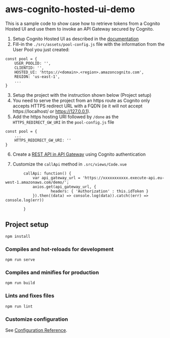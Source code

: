 # aws-cognito-hosted-ui-demo

This is a sample code to show case how to retrieve tokens from a Cognito Hosted UI and use them to invoke an API Gateway secured by Cognito.

1. Setup Cognito Hosted UI as described in the [documentation](https://docs.aws.amazon.com/cognito/latest/developerguide/cognito-user-pools-app-integration.html)
2. Fill-in the `./src/assets/pool-config.js` file with the information from the User Pool you just created:

```
const pool = {
    USER_POOLID: '',
    CLIENTID: '',
    HOSTED_UI: 'https://<domain>.<region>.amazoncognito.com',
    REGION: 'us-east-1',
    ...
}
```
3. Setup the project with the instruction shown below (Project setup)
4. You need to serve the project from an https route as Cognito only accepts HTTPS redirect URL with a FQDN (ie it will not accept https://localhost/ or https://127.0.0.1). 
5. Add the https hosting URI followed by `/done` as the  `HTTPS_REDIRECT_GW_URI` in the `pool-config.js` file

```
const pool = {
    ... 
    HTTPS_REDIRECT_GW_URI: ''
}
```
6. Create a [REST API in API Gateway](https://docs.aws.amazon.com/apigateway/latest/developerguide/apigateway-integrate-with-cognito.html) using Cognito authentication

7. Customize the `callApi` method in `.src/views/Code.vue`

```
        callApi: function() {
            var api_gateway_url = 'https://xxxxxxxxxxx.execute-api.eu-west-1.amazonaws.com/demo/';
            axios.get(api_gateway_url, {
                    headers: { 'Authorization' : this.idToken }
            }).then((data) => console.log(data)).catch((err) => console.log(err))

        }
```

## Project setup
```
npm install
```

### Compiles and hot-reloads for development
```
npm run serve
```

### Compiles and minifies for production
```
npm run build
```

### Lints and fixes files
```
npm run lint
```

### Customize configuration
See [Configuration Reference](https://cli.vuejs.org/config/).


